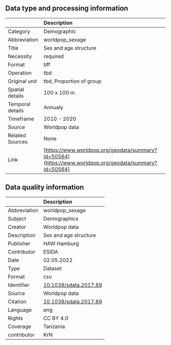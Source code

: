 ## Data type and processing information 

|                  | Description                                                                                            |
|:-----------------|:-------------------------------------------------------------------------------------------------------|
| Category         | Demographic                                                                                            |
| Abbreviation     | worldpop_sexage                                                                                        |
| Title            | Sex and age structure                                                                                  |
| Necessity        | required                                                                                               |
| Format           | tiff                                                                                                   |
| Operation        | tbd                                                                                                    |
| Original unit    | tbd, Proportion of group                                                                               |
| Spatial details  | 100 x 100 m                                                                                            |
| Temporal details | Annualy                                                                                                |
| Timeframe        | 2010 - 2020                                                                                            |
| Source           | Worldpop data                                                                                          |
| Related Sources  | None                                                                                                   |
| Link             | [https://www.worldpop.org/geodata/summary?id=50564](https://www.worldpop.org/geodata/summary?id=50564) |

## Data quality information 

|              | Description                                                    |
|:-------------|:---------------------------------------------------------------|
| Abbreviation | worldpop_sexage                                                |
| Subject      | Demographics                                                   |
| Creator      | Worldpop data                                                  |
| Description  | Sex and age structure                                          |
| Publisher    | HAW Hamburg                                                    |
| Contributor  | ESIDA                                                          |
| Date         | 02.05.2022                                                     |
| Type         | Dataset                                                        |
| Format       | csv                                                            |
| Identifier   | [10.1038/sdata.2017.89](https://doi.org/10.1038/sdata.2017.89) |
| Source       | Worldpop data                                                  |
| Citation     | [10.1038/sdata.2017.89](https://doi.org/10.1038/sdata.2017.89) |
| Language     | eng                                                            |
| Rights       | CC BY 4.0                                                      |
| Coverage     | Tanzania                                                       |
| contributor  | KrN                                                            |